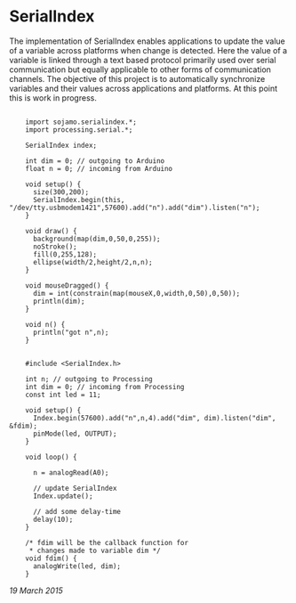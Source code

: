 # SerialIndex

The implementation of SerialIndex enables applications to update the value of a variable across platforms when change is detected. Here the value of a variable is linked through a text based protocol primarily used over serial communication but equally applicable to other forms of communication channels. The objective of this project is to automatically synchronize variables and their values across applications and platforms. At this point this is work in progress.

``` Processing

	import sojamo.serialindex.*;
	import processing.serial.*;

	SerialIndex index;

	int dim = 0; // outgoing to Arduino
	float n = 0; // incoming from Arduino

	void setup() {
	  size(300,200);
	  SerialIndex.begin(this, "/dev/tty.usbmodem1421",57600).add("n").add("dim").listen("n");
	}

	void draw() {
	  background(map(dim,0,50,0,255));
	  noStroke();
	  fill(0,255,128);
	  ellipse(width/2,height/2,n,n); 
	}

	void mouseDragged() {
	  dim = int(constrain(map(mouseX,0,width,0,50),0,50));
	  println(dim);
	}

	void n() {
	  println("got n",n);
	}
```



``` Arduino

	#include <SerialIndex.h>

	int n; // outgoing to Processing
	int dim = 0; // incoming from Processing
	const int led = 11;

	void setup() {
	  Index.begin(57600).add("n",n,4).add("dim", dim).listen("dim", &fdim);
	  pinMode(led, OUTPUT);
	}

	void loop() {
	  
	  n = analogRead(A0);
	  
	  // update SerialIndex
	  Index.update();
	  
	  // add some delay-time
	  delay(10);
	}

	/* fdim will be the callback function for
	 * changes made to variable dim */
	void fdim() {
	  analogWrite(led, dim);
	}
```


_19 March 2015_